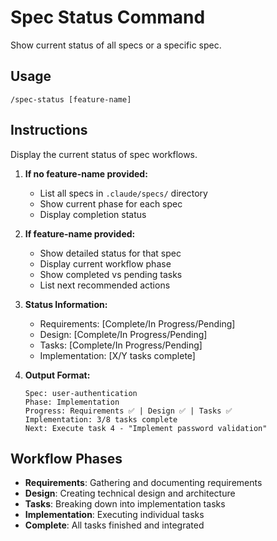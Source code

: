 # Spec Status Command

Show current status of all specs or a specific spec.

## Usage
```
/spec-status [feature-name]
```

## Instructions
Display the current status of spec workflows.

1. **If no feature-name provided:**
   - List all specs in `.claude/specs/` directory
   - Show current phase for each spec
   - Display completion status

2. **If feature-name provided:**
   - Show detailed status for that spec
   - Display current workflow phase
   - Show completed vs pending tasks
   - List next recommended actions

3. **Status Information:**
   - Requirements: [Complete/In Progress/Pending]
   - Design: [Complete/In Progress/Pending]
   - Tasks: [Complete/In Progress/Pending]
   - Implementation: [X/Y tasks complete]

4. **Output Format:**
   ```
   Spec: user-authentication
   Phase: Implementation
   Progress: Requirements ✅ | Design ✅ | Tasks ✅
   Implementation: 3/8 tasks complete
   Next: Execute task 4 - "Implement password validation"
   ```

## Workflow Phases
- **Requirements**: Gathering and documenting requirements
- **Design**: Creating technical design and architecture
- **Tasks**: Breaking down into implementation tasks
- **Implementation**: Executing individual tasks
- **Complete**: All tasks finished and integrated
